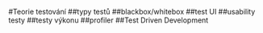 #Teorie testování
##typy testů
##blackbox/whitebox
##test UI
##usability testy
##testy výkonu
##profiler
##Test Driven Development

